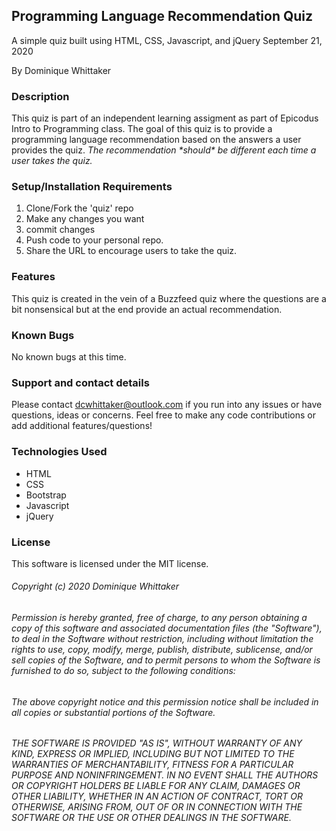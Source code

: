 ## Programming Language Recommendation Quiz

A simple quiz built using HTML, CSS, Javascript, and jQuery 
September 21, 2020

By Dominique Whittaker

### Description

This quiz is part of an independent learning assigment as part of Epicodus Intro to Programming class. The goal of this quiz is to provide a programming language recommendation based on the answers a user provides the quiz. _The recommendation \*should\* be different each time a user takes the quiz._

### Setup/Installation Requirements

1. Clone/Fork the 'quiz' repo
2. Make any changes you want
3. commit changes
4. Push code to your personal repo.
5. Share the URL to encourage users to take the quiz.

### Features
This quiz is created in the vein of a Buzzfeed quiz where the questions are a bit nonsensical but at the end provide an actual recommendation. 

### Known Bugs

No known bugs at this time.

### Support and contact details

Please contact dcwhittaker@outlook.com if you run into any issues or have questions, ideas or concerns. Feel free to make any code contributions or add additional features/questions!

### Technologies Used

* HTML
* CSS
* Bootstrap
* Javascript
* jQuery

### License

This software is licensed under the MIT license.

###### _Copyright (c) 2020 Dominique Whittaker_

###### Permission is hereby granted, free of charge, to any person obtaining a copy of this software and associated documentation files (the "Software"), to deal in the Software without restriction, including without limitation the rights to use, copy, modify, merge, publish, distribute, sublicense, and/or sell copies of the Software, and to permit persons to whom the Software is furnished to do so, subject to the following conditions:

###### The above copyright notice and this permission notice shall be included in all copies or substantial portions of the Software.

###### THE SOFTWARE IS PROVIDED "AS IS", WITHOUT WARRANTY OF ANY KIND, EXPRESS OR IMPLIED, INCLUDING BUT NOT LIMITED TO THE WARRANTIES OF MERCHANTABILITY, FITNESS FOR A PARTICULAR PURPOSE AND NONINFRINGEMENT. IN NO EVENT SHALL THE AUTHORS OR COPYRIGHT HOLDERS BE LIABLE FOR ANY CLAIM, DAMAGES OR OTHER LIABILITY, WHETHER IN AN ACTION OF CONTRACT, TORT OR OTHERWISE, ARISING FROM, OUT OF OR IN CONNECTION WITH THE SOFTWARE OR THE USE OR OTHER DEALINGS IN THE SOFTWARE.